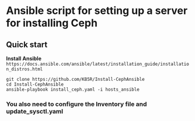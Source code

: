 # Ansible script for setting up a server for installing Ceph

## Quick start
**Install Ansible**
`https://docs.ansible.com/ansible/latest/installation_guide/installation_distros.html`

```
git clone https://github.com/KB5R/Install-CephAnsible
cd Install-CephAnsible
ansible-playbook install_ceph.yaml -i hosts_ansible
```
### You also need to configure the Inventory file and update_sysctl.yaml
